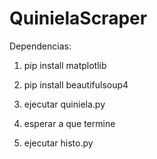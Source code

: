 # QuinielaScraper

Dependencias:
1. pip install matplotlib
2. pip install beautifulsoup4


3. ejecutar quiniela.py
4. esperar a que termine
5. ejecutar histo.py
